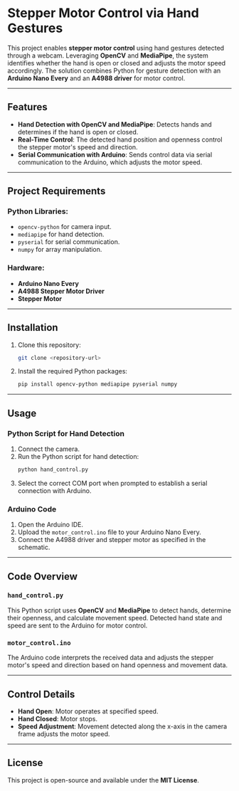# Stepper Motor Control via Hand Gestures

This project enables **stepper motor control** using hand gestures detected through a webcam. Leveraging **OpenCV** and **MediaPipe**, the system identifies whether the hand is open or closed and adjusts the motor speed accordingly. The solution combines Python for gesture detection with an **Arduino Nano Every** and an **A4988 driver** for motor control.

---

## Features

- **Hand Detection with OpenCV and MediaPipe**: Detects hands and determines if the hand is open or closed.
- **Real-Time Control**: The detected hand position and openness control the stepper motor's speed and direction.
- **Serial Communication with Arduino**: Sends control data via serial communication to the Arduino, which adjusts the motor speed.

---

## Project Requirements

### Python Libraries:
- `opencv-python` for camera input.
- `mediapipe` for hand detection.
- `pyserial` for serial communication.
- `numpy` for array manipulation.

### Hardware:
- **Arduino Nano Every**
- **A4988 Stepper Motor Driver**
- **Stepper Motor**

---

## Installation

1. Clone this repository:
    ```bash
    git clone <repository-url>
    ```

2. Install the required Python packages:
    ```bash
    pip install opencv-python mediapipe pyserial numpy
    ```

---

## Usage

### Python Script for Hand Detection
1. Connect the camera.
2. Run the Python script for hand detection:
    ```bash
    python hand_control.py
    ```
3. Select the correct COM port when prompted to establish a serial connection with Arduino.

### Arduino Code
1. Open the Arduino IDE.
2. Upload the `motor_control.ino` file to your Arduino Nano Every.
3. Connect the A4988 driver and stepper motor as specified in the schematic.

---

## Code Overview

### `hand_control.py`
This Python script uses **OpenCV** and **MediaPipe** to detect hands, determine their openness, and calculate movement speed. Detected hand state and speed are sent to the Arduino for motor control.

### `motor_control.ino`
The Arduino code interprets the received data and adjusts the stepper motor's speed and direction based on hand openness and movement data.

---

## Control Details

- **Hand Open**: Motor operates at specified speed.
- **Hand Closed**: Motor stops.
- **Speed Adjustment**: Movement detected along the x-axis in the camera frame adjusts the motor speed.

---

## License

This project is open-source and available under the **MIT License**.
